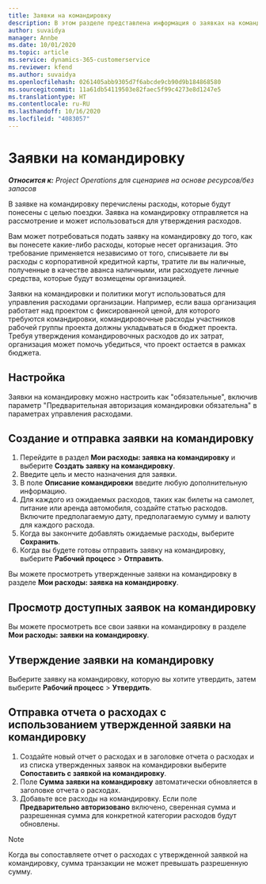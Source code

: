 ```yaml
---
title: Заявки на командировку
description: В этом разделе представлена информация о заявках на командировку.
author: suvaidya
manager: Annbe
ms.date: 10/01/2020
ms.topic: article
ms.service: dynamics-365-customerservice
ms.reviewer: kfend
ms.author: suvaidya
ms.openlocfilehash: 0261405abb9305d7f6abcde9cb90d9b184868580
ms.sourcegitcommit: 11a61db54119503e82faec5f99c4273e8d1247e5
ms.translationtype: HT
ms.contentlocale: ru-RU
ms.lasthandoff: 10/16/2020
ms.locfileid: "4083057"
---
```

# <a name="travel-requisitions"></a>Заявки на командировку

_**Относится к:** Project Operations для сценариев на основе ресурсов/без запасов_

В заявке на командировку перечислены расходы, которые будут понесены с целью поездки. Заявка на командировку отправляется на рассмотрение и может использоваться для утверждения расходов.

Вам может потребоваться подать заявку на командировку до того, как вы понесете какие-либо расходы, которые несет организация. Это требование применяется независимо от того, списываете ли вы расходы с корпоративной кредитной карты, тратите ли вы наличные, полученные в качестве аванса наличными, или расходуете личные средства, которые будут возмещены организацией.

Заявки на командировки и политики могут использоваться для управления расходами организации. Например, если ваша организация работает над проектом с фиксированной ценой, для которого требуются командировки, командировочные расходы участников рабочей группы проекта должны укладываться в бюджет проекта. Требуя утверждения командировочных расходов до их затрат, организация может помочь убедиться, что проект остается в рамках бюджета.

## <a name="configuration"></a>Настройка 

Заявки на командировку можно настроить как "обязательные", включив параметр "Предварительная авторизация командировки обязательна" в параметрах управления расходами. 

## <a name="create-and-submit-a-travel-requisition"></a>Создание и отправка заявки на командировку

1. Перейдите в раздел **Мои расходы: заявка на командировку** и выберите **Создать заявку на командировку**.
2. Введите цель и место назначения для заявки.
3. В поле **Описание командировки** введите любую дополнительную информацию. 
4. Для каждого из ожидаемых расходов, таких как билеты на самолет, питание или аренда автомобиля, создайте статью расходов. Включите предполагаемую дату, предполагаемую сумму и валюту для каждого расхода. 
5. Когда вы закончите добавлять ожидаемые расходы, выберите **Сохранить**.
6. Когда вы будете готовы отправить заявку на командировку, выберите **Рабочий процесс** > **Отправить**.

Вы можете просмотреть утвержденные заявки на командировку в разделе **Мои расходы: заявка на командировку**. 

## <a name="view-available-travel-requisitions"></a>Просмотр доступных заявок на командировку

Вы можете просмотреть все свои заявки на командировку в разделе **Мои расходы: заявки на командировку**.

## <a name="approve-travel-requisitions"></a>Утверждение заявки на командировку

Выберите заявку на командировку, которую вы хотите утвердить, затем выберите **Рабочий процесс** > **Утвердить**.  

## <a name="submit-an-expense-report-using-your-approved-travel-requisition"></a>Отправка отчета о расходах с использованием утвержденной заявки на командировку

1. Создайте новый отчет о расходах и в заголовке отчета о расходах и из списка утвержденных заявок на командировки выберите **Сопоставить с заявкой на командировку**.
2. Поле **Сумма заявки на командировку** автоматически обновляется в заголовке отчета о расходах.
3. Добавьте все расходы на командировку. Если поле **Предварительно авторизовано** включено, сверенная сумма и разрешенная сумма для конкретной категории расходов будут обновлены.

> [!NOTE]
> Когда вы сопоставляете отчет о расходах с утвержденной заявкой на командировку, сумма транзакции не может превышать разрешенную сумму. 

